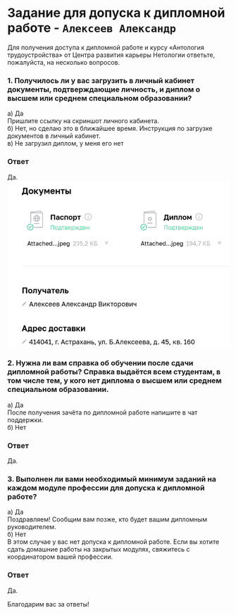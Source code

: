# Задание для допуска к дипломной работе - `Алексеев Александр`
Для получения доступа к дипломной работе и курсу «Антология трудоустройства» от Центра развития карьеры Нетологии ответьте, пожалуйста, на несколько вопросов.

### 1. Получилось ли у вас загрузить в личный кабинет документы, подтверждающие личность, и диплом о высшем или среднем специальном образовании?

а) Да  
Пришлите ссылку на скриншот личного кабинета.  
б) Нет, но сделаю это в ближайшее время. Инструкция по загрузке документов в личный кабинет.  
в) Не загрузил диплом, у меня его нет  

### Ответ
Да.  
![паспорт и диплом](/img/passport&diploma.png)

### 2. Нужна ли вам справка об обучении после сдачи дипломной работы? Справка выдаётся всем студентам, в том числе тем, у кого нет диплома о высшем или среднем специальном образовании.
а) Да  
После получения зачёта по дипломной работе напишите в чат поддержки.  
б) Нет  

### Ответ  
Да.  
  
### 3. Выполнен ли вами необходимый минимум заданий на каждом модуле профессии для допуска к дипломной работе?  
а) Да  
Поздравляем! Сообщим вам позже, кто будет вашим дипломным руководителем.  
б) Нет  
В этом случае у вас нет допуска к дипломной работе. Если вы хотите сдать домашние работы на закрытых модулях, свяжитесь с координатором вашей профессии.  

### Ответ  
Да.  

Благодарим вас за ответы!